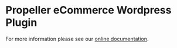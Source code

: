 # Propeller eCommerce Wordpress Plugin

For more information please see our [online documentation](https://docs.propeller-commerce.com/propeller-docs/wordpress-integration).